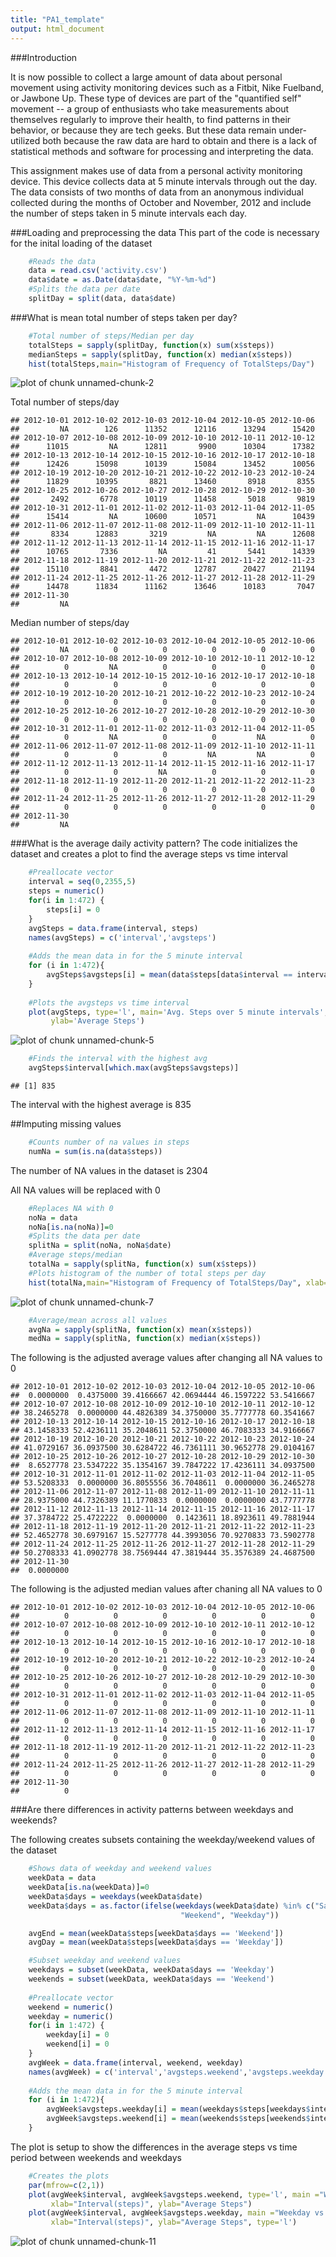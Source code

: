 ```yaml
---
title: "PA1_template"
output: html_document
---
```


###Introduction

It is now possible to collect a large amount of data about personal movement using activity monitoring devices such as a Fitbit, Nike Fuelband, or Jawbone Up. These type of devices are part of the "quantified self" movement -- a group of enthusiasts who take measurements about themselves regularly to improve their health, to find patterns in their behavior, or because they are tech geeks. But these data remain under-utilized both because the raw data are hard to obtain and there is a lack of statistical methods and software for processing and interpreting the data.

This assignment makes use of data from a personal activity monitoring device. This device collects data at 5 minute intervals through out the day. The data consists of two months of data from an anonymous individual collected during the months of October and November, 2012 and include the number of steps taken in 5 minute intervals each day.

###Loading and preprocessing the data
This part of the code is necessary for the inital loading of the dataset

```r
    #Reads the data
    data = read.csv('activity.csv')
    data$date = as.Date(data$date, "%Y-%m-%d")
    #Splits the data per date
    splitDay = split(data, data$date)
```

###What is mean total number of steps taken per day?


```r
    #Total number of steps/Median per day
    totalSteps = sapply(splitDay, function(x) sum(x$steps))
    medianSteps = sapply(splitDay, function(x) median(x$steps))
    hist(totalSteps,main="Histogram of Frequency of TotalSteps/Day")
```

![plot of chunk unnamed-chunk-2](figure/unnamed-chunk-2-1.png) 
  
Total number of steps/day

```
## 2012-10-01 2012-10-02 2012-10-03 2012-10-04 2012-10-05 2012-10-06 
##         NA        126      11352      12116      13294      15420 
## 2012-10-07 2012-10-08 2012-10-09 2012-10-10 2012-10-11 2012-10-12 
##      11015         NA      12811       9900      10304      17382 
## 2012-10-13 2012-10-14 2012-10-15 2012-10-16 2012-10-17 2012-10-18 
##      12426      15098      10139      15084      13452      10056 
## 2012-10-19 2012-10-20 2012-10-21 2012-10-22 2012-10-23 2012-10-24 
##      11829      10395       8821      13460       8918       8355 
## 2012-10-25 2012-10-26 2012-10-27 2012-10-28 2012-10-29 2012-10-30 
##       2492       6778      10119      11458       5018       9819 
## 2012-10-31 2012-11-01 2012-11-02 2012-11-03 2012-11-04 2012-11-05 
##      15414         NA      10600      10571         NA      10439 
## 2012-11-06 2012-11-07 2012-11-08 2012-11-09 2012-11-10 2012-11-11 
##       8334      12883       3219         NA         NA      12608 
## 2012-11-12 2012-11-13 2012-11-14 2012-11-15 2012-11-16 2012-11-17 
##      10765       7336         NA         41       5441      14339 
## 2012-11-18 2012-11-19 2012-11-20 2012-11-21 2012-11-22 2012-11-23 
##      15110       8841       4472      12787      20427      21194 
## 2012-11-24 2012-11-25 2012-11-26 2012-11-27 2012-11-28 2012-11-29 
##      14478      11834      11162      13646      10183       7047 
## 2012-11-30 
##         NA
```
  
Median number of steps/day

```
## 2012-10-01 2012-10-02 2012-10-03 2012-10-04 2012-10-05 2012-10-06 
##         NA          0          0          0          0          0 
## 2012-10-07 2012-10-08 2012-10-09 2012-10-10 2012-10-11 2012-10-12 
##          0         NA          0          0          0          0 
## 2012-10-13 2012-10-14 2012-10-15 2012-10-16 2012-10-17 2012-10-18 
##          0          0          0          0          0          0 
## 2012-10-19 2012-10-20 2012-10-21 2012-10-22 2012-10-23 2012-10-24 
##          0          0          0          0          0          0 
## 2012-10-25 2012-10-26 2012-10-27 2012-10-28 2012-10-29 2012-10-30 
##          0          0          0          0          0          0 
## 2012-10-31 2012-11-01 2012-11-02 2012-11-03 2012-11-04 2012-11-05 
##          0         NA          0          0         NA          0 
## 2012-11-06 2012-11-07 2012-11-08 2012-11-09 2012-11-10 2012-11-11 
##          0          0          0         NA         NA          0 
## 2012-11-12 2012-11-13 2012-11-14 2012-11-15 2012-11-16 2012-11-17 
##          0          0         NA          0          0          0 
## 2012-11-18 2012-11-19 2012-11-20 2012-11-21 2012-11-22 2012-11-23 
##          0          0          0          0          0          0 
## 2012-11-24 2012-11-25 2012-11-26 2012-11-27 2012-11-28 2012-11-29 
##          0          0          0          0          0          0 
## 2012-11-30 
##         NA
```
  
###What is the average daily activity pattern?
The code initializes the dataset and creates a plot to find the average steps vs time interval

```r
    #Preallocate vector
    interval = seq(0,2355,5)
    steps = numeric()
    for(i in 1:472) {
        steps[i] = 0
    }
    avgSteps = data.frame(interval, steps)
    names(avgSteps) = c('interval','avgsteps')
    
    #Adds the mean data in for the 5 minute interval
    for (i in 1:472){
        avgSteps$avgsteps[i] = mean(data$steps[data$interval == interval[i]], na.rm=TRUE)
    }
    
    #Plots the avgsteps vs time interval
    plot(avgSteps, type='l', main='Avg. Steps over 5 minute intervals',xlab='Interval(minutes)',
         ylab='Average Steps')
```

![plot of chunk unnamed-chunk-5](figure/unnamed-chunk-5-1.png) 

```r
    #Finds the interval with the highest avg
    avgSteps$interval[which.max(avgSteps$avgsteps)]
```

```
## [1] 835
```
  
The interval with the highest average is 835  

##Imputing missing values


```r
    #Counts number of na values in steps
    numNa = sum(is.na(data$steps))
```
  
The number of NA values in the dataset is 2304
  
All NA values will be replaced with 0


```r
    #Replaces NA with 0
    noNa = data
    noNa[is.na(noNa)]=0
    #Splits the data per date
    splitNa = split(noNa, noNa$date)
    #Average steps/median
    totalNa = sapply(splitNa, function(x) sum(x$steps))
    #Plots histogram of the number of total steps per day
    hist(totalNa,main="Histogram of Frequency of TotalSteps/Day", xlab="Total number of Steps")
```

![plot of chunk unnamed-chunk-7](figure/unnamed-chunk-7-1.png) 

```r
    #Average/mean across all values
    avgNa = sapply(splitNa, function(x) mean(x$steps))
    medNa = sapply(splitNa, function(x) median(x$steps))
```
  
The following is the adjusted average values after changing all NA values to 0

```
## 2012-10-01 2012-10-02 2012-10-03 2012-10-04 2012-10-05 2012-10-06 
##  0.0000000  0.4375000 39.4166667 42.0694444 46.1597222 53.5416667 
## 2012-10-07 2012-10-08 2012-10-09 2012-10-10 2012-10-11 2012-10-12 
## 38.2465278  0.0000000 44.4826389 34.3750000 35.7777778 60.3541667 
## 2012-10-13 2012-10-14 2012-10-15 2012-10-16 2012-10-17 2012-10-18 
## 43.1458333 52.4236111 35.2048611 52.3750000 46.7083333 34.9166667 
## 2012-10-19 2012-10-20 2012-10-21 2012-10-22 2012-10-23 2012-10-24 
## 41.0729167 36.0937500 30.6284722 46.7361111 30.9652778 29.0104167 
## 2012-10-25 2012-10-26 2012-10-27 2012-10-28 2012-10-29 2012-10-30 
##  8.6527778 23.5347222 35.1354167 39.7847222 17.4236111 34.0937500 
## 2012-10-31 2012-11-01 2012-11-02 2012-11-03 2012-11-04 2012-11-05 
## 53.5208333  0.0000000 36.8055556 36.7048611  0.0000000 36.2465278 
## 2012-11-06 2012-11-07 2012-11-08 2012-11-09 2012-11-10 2012-11-11 
## 28.9375000 44.7326389 11.1770833  0.0000000  0.0000000 43.7777778 
## 2012-11-12 2012-11-13 2012-11-14 2012-11-15 2012-11-16 2012-11-17 
## 37.3784722 25.4722222  0.0000000  0.1423611 18.8923611 49.7881944 
## 2012-11-18 2012-11-19 2012-11-20 2012-11-21 2012-11-22 2012-11-23 
## 52.4652778 30.6979167 15.5277778 44.3993056 70.9270833 73.5902778 
## 2012-11-24 2012-11-25 2012-11-26 2012-11-27 2012-11-28 2012-11-29 
## 50.2708333 41.0902778 38.7569444 47.3819444 35.3576389 24.4687500 
## 2012-11-30 
##  0.0000000
```
  
The following is the adjusted median values after chaning all NA values to 0

```
## 2012-10-01 2012-10-02 2012-10-03 2012-10-04 2012-10-05 2012-10-06 
##          0          0          0          0          0          0 
## 2012-10-07 2012-10-08 2012-10-09 2012-10-10 2012-10-11 2012-10-12 
##          0          0          0          0          0          0 
## 2012-10-13 2012-10-14 2012-10-15 2012-10-16 2012-10-17 2012-10-18 
##          0          0          0          0          0          0 
## 2012-10-19 2012-10-20 2012-10-21 2012-10-22 2012-10-23 2012-10-24 
##          0          0          0          0          0          0 
## 2012-10-25 2012-10-26 2012-10-27 2012-10-28 2012-10-29 2012-10-30 
##          0          0          0          0          0          0 
## 2012-10-31 2012-11-01 2012-11-02 2012-11-03 2012-11-04 2012-11-05 
##          0          0          0          0          0          0 
## 2012-11-06 2012-11-07 2012-11-08 2012-11-09 2012-11-10 2012-11-11 
##          0          0          0          0          0          0 
## 2012-11-12 2012-11-13 2012-11-14 2012-11-15 2012-11-16 2012-11-17 
##          0          0          0          0          0          0 
## 2012-11-18 2012-11-19 2012-11-20 2012-11-21 2012-11-22 2012-11-23 
##          0          0          0          0          0          0 
## 2012-11-24 2012-11-25 2012-11-26 2012-11-27 2012-11-28 2012-11-29 
##          0          0          0          0          0          0 
## 2012-11-30 
##          0
```

###Are there differences in activity patterns between weekdays and weekends?

The following creates subsets containing the weekday/weekend values of the dataset  

```r
    #Shows data of weekday and weekend values
    weekData = data
    weekData[is.na(weekData)]=0    
    weekData$days = weekdays(weekData$date)
    weekData$days = as.factor(ifelse(weekdays(weekData$date) %in% c("Saturday","Sunday"), 
                                      "Weekend", "Weekday")) 

    avgEnd = mean(weekData$steps[weekData$days == 'Weekend'])
    avgDay = mean(weekData$steps[weekData$days == 'Weekday'])

    #Subset weekday and weekend values
    weekdays = subset(weekData, weekData$days == 'Weekday')
    weekends = subset(weekData, weekData$days == 'Weekend')
    
    #Preallocate vector
    weekend = numeric()
    weekday = numeric()
    for(i in 1:472) {
        weekday[i] = 0
        weekend[i] = 0
    }
    avgWeek = data.frame(interval, weekend, weekday)
    names(avgWeek) = c('interval','avgsteps.weekend','avgsteps.weekday')
    
    #Adds the mean data in for the 5 minute interval
    for (i in 1:472){
        avgWeek$avgsteps.weekday[i] = mean(weekdays$steps[weekdays$interval == interval[i]], na.rm=TRUE)
        avgWeek$avgsteps.weekend[i] = mean(weekends$steps[weekends$interval == interval[i]], na.rm=TRUE)
    }
```
  The plot is setup to show the differences in the average steps vs time period between weekends and weekdays

```r
    #Creates the plots
    par(mfrow=c(2,1))
    plot(avgWeek$interval, avgWeek$avgsteps.weekend, type='l', main ="Weekend vs Avg Steps",
         xlab="Interval(steps)", ylab="Average Steps")
    plot(avgWeek$interval, avgWeek$avgsteps.weekday, main ="Weekday vs Avg Steps", 
         xlab="Interval(steps)", ylab="Average Steps", type='l')
```

![plot of chunk unnamed-chunk-11](figure/unnamed-chunk-11-1.png) 
